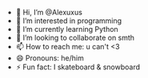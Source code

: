 - 👋 Hi, I’m @Alexuxus
- 👀 I’m interested in programming
- 🌱 I’m currently learning Python
- 💞️ I’m looking to collaborate on smth
- 📫 How to reach me: u can't <3
- 😄 Pronouns: he/him
- ⚡ Fun fact: I skateboard & snowboard

<!---
Alexuxus/Alexuxus is a ✨ special ✨ repository because its `README.md` (this file) appears on your GitHub profile.
You can click the Preview link to take a look at your changes.
--->

